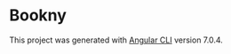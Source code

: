 # Bookny

This project was generated with [Angular CLI](https://github.com/angular/angular-cli) version 7.0.4.
